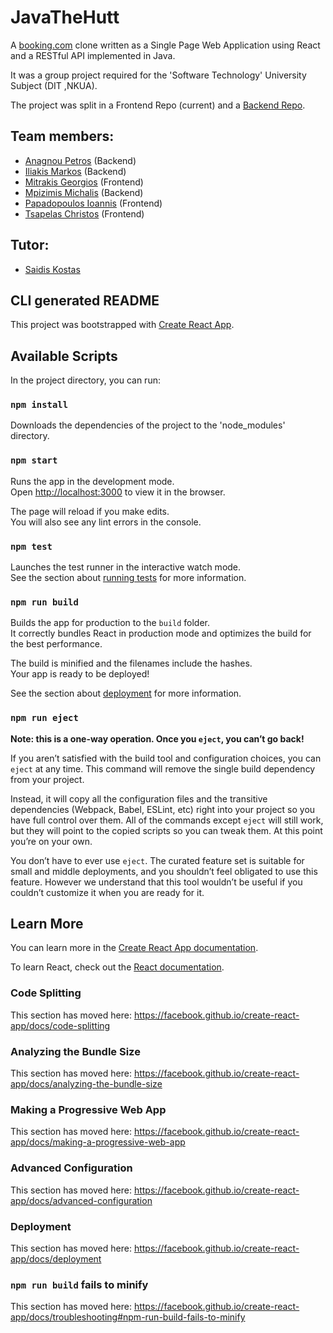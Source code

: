 # **JavaTheHutt**

A [booking.com](https://www.booking.com/) clone written as a Single Page Web Application using React and a RESTful API implemented in Java.

It was a group project required for the 'Software Technology' University Subject (DIT ,NKUA).

The project was split in a Frontend Repo (current) and a [Backend Repo](https://github.com/GeorgeMitrakis/javathehutt-backend).


## Team members:

- [Anagnou Petros](https://www.linkedin.com/in/petros-anagnou/) (Backend)
- [Iliakis Markos](https://www.linkedin.com/in/markos-iliakis-ba88b8135/) (Backend)
- [Mitrakis Georgios](https://www.linkedin.com/in/george-mitrakis-867b74191/) (Frontend)
- [Mpizimis Michalis](https://www.linkedin.com/in/michaelbzms/) (Backend)
- [Papadopoulos Ioannis](https://www.linkedin.com/in/ioannis-papadopoulos-5356b9169/) (Frontend)
- [Tsapelas Christos](https://www.linkedin.com/in/christos-tsapelas-71686a16b/) (Frontend)

## Tutor:

 - [Saidis Kostas](https://www.linkedin.com/in/saiko/)

## CLI generated README

This project was bootstrapped with [Create React App](https://github.com/facebook/create-react-app).

## Available Scripts

In the project directory, you can run:

### `npm install`

Downloads the dependencies of the project to the 'node_modules' directory.

### `npm start`

Runs the app in the development mode.<br>
Open [http://localhost:3000](http://localhost:3000) to view it in the browser.

The page will reload if you make edits.<br>
You will also see any lint errors in the console.

### `npm test`

Launches the test runner in the interactive watch mode.<br>
See the section about [running tests](https://facebook.github.io/create-react-app/docs/running-tests) for more information.

### `npm run build`

Builds the app for production to the `build` folder.<br>
It correctly bundles React in production mode and optimizes the build for the best performance.

The build is minified and the filenames include the hashes.<br>
Your app is ready to be deployed!

See the section about [deployment](https://facebook.github.io/create-react-app/docs/deployment) for more information.

### `npm run eject`

**Note: this is a one-way operation. Once you `eject`, you can’t go back!**

If you aren’t satisfied with the build tool and configuration choices, you can `eject` at any time. This command will remove the single build dependency from your project.

Instead, it will copy all the configuration files and the transitive dependencies (Webpack, Babel, ESLint, etc) right into your project so you have full control over them. All of the commands except `eject` will still work, but they will point to the copied scripts so you can tweak them. At this point you’re on your own.

You don’t have to ever use `eject`. The curated feature set is suitable for small and middle deployments, and you shouldn’t feel obligated to use this feature. However we understand that this tool wouldn’t be useful if you couldn’t customize it when you are ready for it.

## Learn More

You can learn more in the [Create React App documentation](https://facebook.github.io/create-react-app/docs/getting-started).

To learn React, check out the [React documentation](https://reactjs.org/).

### Code Splitting

This section has moved here: https://facebook.github.io/create-react-app/docs/code-splitting

### Analyzing the Bundle Size

This section has moved here: https://facebook.github.io/create-react-app/docs/analyzing-the-bundle-size

### Making a Progressive Web App

This section has moved here: https://facebook.github.io/create-react-app/docs/making-a-progressive-web-app

### Advanced Configuration

This section has moved here: https://facebook.github.io/create-react-app/docs/advanced-configuration

### Deployment

This section has moved here: https://facebook.github.io/create-react-app/docs/deployment

### `npm run build` fails to minify

This section has moved here: https://facebook.github.io/create-react-app/docs/troubleshooting#npm-run-build-fails-to-minify
